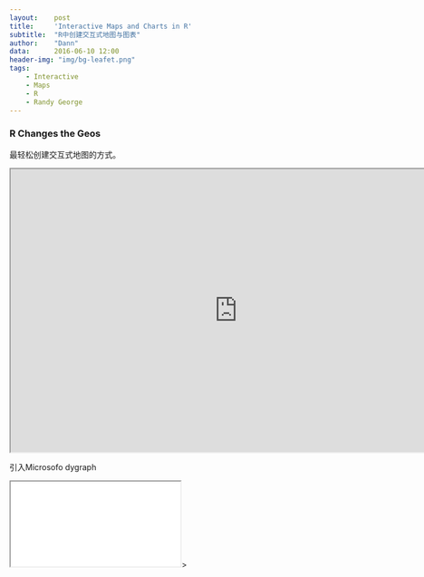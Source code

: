 ```yaml
---
layout:    post
title:     'Interactive Maps and Charts in R'
subtitle:  "R中创建交互式地图与图表"
author:    "Dann"
data:      2016-06-10 12:00
header-img: "img/bg-leafet.png"
tags:
    - Interactive
    - Maps
    - R
    - Randy George
---
```


### R Changes the Geos

最轻松创建交互式地图的方式。

<iframe src="http://onterrawms.blob.core.windows.net/r-sample/index.html" width="800" height="500"></iframe>

引入Microsofo dygraph

<iframe src="/_posts/test.<!DOCTYPE html>
<html>
<head>
	<title></title>
</head>
<body>

</body>
</html>"></iframe>>

